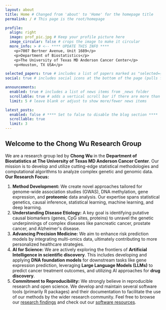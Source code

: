 ```yaml
---
layout: about
title: Home # Changed from 'about' to 'Home' for the homepage title
permalink: / # This page is the root/homepage

profile:
  align: right
  image: prof_pic.jpg # Keep your profile picture here
  image_circular: false # crops the image to make it circular
  more_info: > # <-- **** UPDATE THIS INFO ****
    <p>7007 Bertner Avenue, Unit 1689</p> 
    <p>Department of Biostatistics</p>
    <p>The University of Texas MD Anderson Cancer Center</p>
    <p>Houston, TX USA</p>

selected_papers: true # includes a list of papers marked as "selected={true}"
social: true # includes social icons at the bottom of the page (pulls from _config.yml)

announcements:
  enabled: true # includes a list of news items from _news folder
  scrollable: true # adds a vertical scroll bar if there are more than 3 news items
  limit: 5 # leave blank or adjust to show more/fewer news items

latest_posts:
  enabled: false # **** Set to false to disable the blog section ****
  scrollable: true
  limit: 3
---
```


## Welcome to the Chong Wu Research Group

We are a research group led by **Chong Wu** in the **Department of Biostatistics at The University of Texas MD Anderson Cancer Center**. Our mission is to develop and utilize cutting-edge statistical methodologies and computational algorithms to analyze complex genetic and genomic data. **Our Research Focus:**

1. **Method Development:** We create novel approaches tailored for genome-wide association studies (GWAS), DNA methylation, gene expression, and **proteomic** data analysis. Our expertise spans statistical genetics, causal inference, statistical learning, machine learning, and deep learning.
2. **Understanding Disease Etiology:** A key goal is identifying putative causal biomarkers (genes, CpG sites, proteins) to unravel the genetic underpinnings of complex diseases like pancreatic cancer, prostate cancer, and Alzheimer's disease.
3. **Advancing Precision Medicine:** We aim to enhance risk prediction models by integrating multi-omics data, ultimately contributing to more personalized healthcare strategies.
4. **AI for Science:** We are actively exploring the frontiers of **Artificial Intelligence in scientific discovery**. This includes developing and applying **DNA foundation models** for downstream tasks like gene expression prediction, leveraging **Large Language Models (LLMs)** to predict cancer treatment outcomes, and utilizing AI approaches for **drug discovery**.
5. **Commitment to Reproducibility:** We strongly believe in reproducible research and open science. We develop and maintain several software tools (primarily R packages) and their documentation to facilitate the use of our methods by the wider research community. Feel free to browse our [research findings](/publications/) and check out our [software resources](/software/). <!-- **** UPDATE these links if your page permalinks are different **** -->

